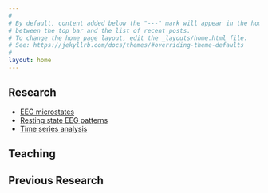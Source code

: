 ```yaml
---
#
# By default, content added below the "---" mark will appear in the home page
# between the top bar and the list of recent posts.
# To change the home page layout, edit the _layouts/home.html file.
# See: https://jekyllrb.com/docs/themes/#overriding-theme-defaults
#
layout: home
---
```


## Research

- [EEG microstates](https://frederic-vw.github.io/eeg_microstates)
- [Resting state EEG patterns](https://frederic-vw.github.io/eeg-patterns)
- [Time series analysis](https://frederic-vw.github.io/AIF-PAIF)

## Teaching

## Previous Research

